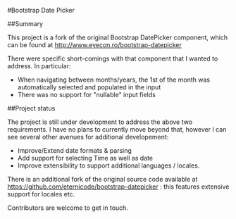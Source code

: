 #Bootstrap Date Picker

##Summary

This project is a fork of the original Bootstrap DatePicker component, which can be found at http://www.eyecon.ro/bootstrap-datepicker

There were specific short-comings with that component that I wanted to address. In particular:

 * When navigating between months/years, the 1st of the month was automatically selected and populated in the input
 * There was no support for "nullable" input fields

##Project status

The project is still under development to address the above two requirements. I have no plans to currently move beyond that, however I can see several other avenues for additional developement:

 * Improve/Extend date formats & parsing
 * Add support for selecting Time as well as date
 * Improve extensibility to support additional languages / locales.

 There is an additional fork of the original source code available at https://github.com/eternicode/bootstrap-datepicker : this features extensive support for locales etc.

 Contributors are welcome to get in touch.